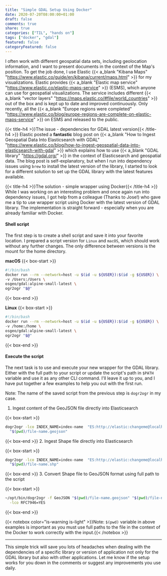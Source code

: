 ```yaml
---
title: "Simple GDAL Setup Using Docker"
date: 2020-07-20T08:00:00+01:00
draft: false
comments: true
share: true
categories: ["TIL", "hands on"]
tags: ["docker", "gdal"]
featured: false
categoryFeatured: false
---
```

I often work with different geospatial data sets, including geolocation information, and I want to present documents in the context of the Map's position. To get the job done, I use Elastic {{< a_blank "Kibana Maps" "https://www.elastic.co/guide/en/kibana/current/maps.html" >}} for my visualizations. Elastic provides {{< a_blank "Elastic map service" "https://www.elastic.co/elastic-maps-service" >}} (ESMS), which anyone can use for geospatial visualizations. The service includes different {{< a_blank "vector layers" "https://maps.elastic.co/#file/world_countries" >}} out of the
box and is kept up to date and improved continuously. Only recently, all the {{< a_blank "Europe regions were completed"
"https://www.elastic.co/blog/europe-regions-are-complete-on-elastic-maps-service" >}} on ESMS and released to the public.
<!--more-->

{{< title-h4 >}}The issue - dependencies for GDAL latest version{{< /title-h4 >}}
Elastic posted a **fantastic** blog post on {{< a_blank "How to Ingest Geospatial Data Into Elasticsearch with GDAL" "https://www.elastic.co/blog/how-to-ingest-geospatial-data-into-elasticsearch-with-gdal" >}}
which explains how to use {{< a_blank "GDAL library" "https://gdal.org/" >}} in the context of Elasticsearch and geospatial data. The blog post is self-explanatory, but when I run into dependency issues using `brew` to install the latest version of the library, I started to look for a different solution to set up the GDAL library with the latest features available.

{{< title-h4 >}}The solution - simple wrapper using Docker{{< /title-h4 >}}
While I was working on an interesting problem and once again run into dependency issues, I got help from a colleague (Thanks to Jose!) who gave me a tip to use wrapper script using Docker with the latest version of GDAL library. The implementation is straight forward - especially when you are already familiar with Docker.

#### Shell script
The first step is to create a shell script and save it into your favorite location. I prepared a script version for `Linux` and `macOS`, which should work
without any further changes. The only difference between versions is the mount for the home directory.

**macOS**
{{< box-start >}}
 ```bash
#!/bin/bash
docker run --rm --network=host -u $(id -u ${USER}):$(id -g ${USER}) \
-v /Users:/Users \
osgeo/gdal:alpine-small-latest \
ogr2ogr "$@"
```
{{< box-end >}}

**Linux**
{{< box-start >}}
```bash
#!/bin/bash
docker run --rm --network=host -u $(id -u ${USER}):$(id -g ${USER}) \
-v /home:/home \
osgeo/gdal:alpine-small-latest \
ogr2ogr "$@"
```
{{< box-end >}}

#### Execute the script
The next task is to use and execute your new wrapper for the GDAL library. Either with the full path to your script or update the script's path in `$PATH`
variable and use it as any other CLI command. I'll leave it up to you, and I have put together a few examples to help you out with the first run.

Note: The name of the saved script from the previous step is `dogr2ogr` in my case.

1. Ingest content of the GeoJSON file directly into Elasticsearch

{{< box-start >}}
```bash
dogr2ogr -lco INDEX_NAME=index-name  "ES:http://elastic:changeme@localhost:9200"  \
  "$(pwd)/file-name.geojson"
```
{{< box-end >}}
2. Ingest Shape file directly into Elasticsearch

{{< box-start >}}
```bash
dogr2ogr -lco INDEX_NAME=index-name  "ES:http://elastic:changeme@localhost:9200"  \
  "$(pwd)/file-name.shp"
```
{{< box-end >}}
3. Convert Shape file to GeoJSON format using full path to the script

{{< box-start >}}
```bash
~/opt/bin/dogr2ogr -f GeoJSON "$(pwd)/file-name.geojson" "$(pwd)/file-name.shp" \
  -lco RFC7946=YES
```
{{< box-end >}}

{{< notebox color="is-warning is-light" >}}Note: <code>$(pwd)</code> variable in above examples is important as you must use full paths to the file in
the context of the Docker to work correctly with the input.{{< /notebox >}}

----
This simple trick will save you lots of headaches when dealing with the dependencies of a specific library or version of application not only for the GDAL
library but also with other applications. Let me know if the setup works for you down in the comments or suggest any improvements you use daily.

